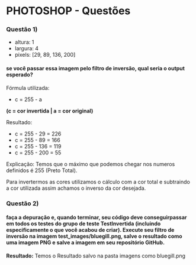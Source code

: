 # PHOTOSHOP - Questões

### Questão 1)

- altura: 1
- largura: 4
- pixels: [29, 89, 136, 200]

#### se você passar essa imagem pelo filtro de inversão, qual seria o output esperado?

Fórmula utilizada:
- c = 255 - a

**(c = cor invertida | a = cor original)** 

Resultado: 
- c = 255 - 29 = 226
- c = 255 - 89 = 166
- c = 255 - 136 = 119
- c = 255 - 200 = 55


Explicação: Temos que o máximo que podemos chegar nos numeros definidos é 255 (Preto Total).

Para invertermos as cores utilizamos o cálculo com a cor total e subtraindo a cor utilizada assim achamos o inverso da cor desejada.


### Questão 2)

#### faça a depuração e, quando terminar, seu código deve conseguirpassar em todos os testes do grupo de teste TestInvertida (incluindo especificamente o que você acabou de criar). Execute seu filtro de inversão na imagem test_images/bluegill.png, salve o resultado como uma imagem PNG e salve a imagem em seu repositório GitHub.

**Resultado:**
Temos o Resultado salvo na pasta imagens como bluegill.png
